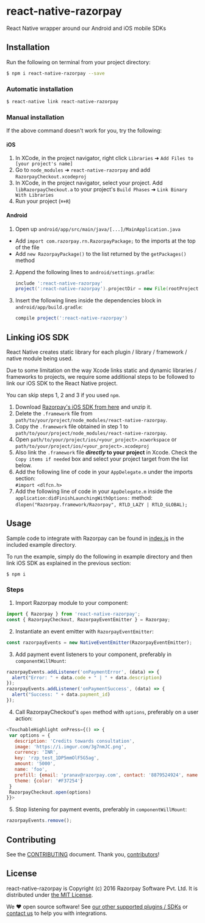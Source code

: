 # react-native-razorpay

React Native wrapper around our Android and iOS mobile SDKs

## Installation

Run the following on terminal from your project directory:

```bash
$ npm i react-native-razorpay --save
```

### Automatic installation

```bash
$ react-native link react-native-razorpay
```

### Manual installation

If the above command doesn't work for you, try the following:

#### iOS

1. In XCode, in the project navigator, right click `Libraries` ➜
`Add Files to [your project's name]`
2. Go to `node_modules` ➜ `react-native-razorpay` and add `RazorpayCheckout.xcodeproj`
3. In XCode, in the project navigator, select your project. Add
`libRazorpayCheckout.a` to your project's `Build Phases` ➜ `Link Binary With Libraries`
4. Run your project (`⌘+R`)

#### Android

1. Open up `android/app/src/main/java/[...]/MainApplication.java`
  - Add `import com.razorpay.rn.RazorpayPackage;` to the imports at the top of
  the file
  - Add `new RazorpayPackage()` to the list returned by the `getPackages()` method
2. Append the following lines to `android/settings.gradle`:
    ```gradle
    include ':react-native-razorpay'
    project(':react-native-razorpay').projectDir = new File(rootProject.projectDir,   '../node_modules/react-native-razorpay/android')
    ```
3. Insert the following lines inside the dependencies block in
`android/app/build.gradle`:
    ```gradle
    compile project(':react-native-razorpay')
    ```

## Linking iOS SDK

React Native creates static library for each plugin / library / framework / native module being used.

Due to some limitation on the way Xcode links static and dynamic
libraries / frameworks to projects, we require some additional
steps to be followed to link our iOS SDK to the React Native project.

You can skip steps 1, 2 and 3 if you used `npm`.

1. Download [Razorpay's iOS SDK from here][ios-docs] and unzip it.
2. Delete the `.framework` file from
`path/to/your/project/node_modules/react-native-razorpay`.
3. Copy the `.framework` file obtained in step 1 to
`path/to/your/project/node_modules/react-native-razorpay`.
4. Open `path/to/your/project/ios/<your_project>.xcworkspace` or
`path/to/your/project/ios/<your_project>.xcodeproj`
5. Also link the `.framework` file **_directly_ to your project** in Xcode. Check the
 `Copy items if needed` box and select your project target from the list below.
6. Add the following line of code in your `AppDelegate.m` under the imports section:  
`#import <dlfcn.h>`
7. Add the following line of code in your `AppDelegate.m` inside the
`application:didFinishLaunchingWithOptions:` method:  
`dlopen("Razorpay.framework/Razorpay", RTLD_LAZY | RTLD_GLOBAL);`

## Usage

Sample code to integrate with Razorpay can be found in
[index.js][index.js] in the included example directory.

To run the example, simply do the following in example directory and then
link iOS SDK as explained in the previous section:

`$ npm i`

### Steps

1. Import Razorpay module to your component:
```js
import { Razorpay } from 'react-native-razorpay';
const { RazorpayCheckout, RazorpayEventEmitter } = Razorpay;
```
2. Instantiate an event emitter with `RazorpayEventEmitter`:
```js
const razorpayEvents = new NativeEventEmitter(RazorpayEventEmitter);
```
3. Add payment event listeners to your component, preferably in `componentWillMount`:
```js
razorpayEvents.addListener('onPaymentError', (data) => {
  alert("Error: " + data.code + " | " + data.description)
});
razorpayEvents.addListener('onPaymentSuccess', (data) => {
  alert("Success: " + data.payment_id)
});
```
4. Call RazorpayCheckout's `open` method with `options`, preferably on a user action:
```js
<TouchableHighlight onPress={() => {
 var options = {
   description: 'Credits towards consultation',
   image: 'https://i.imgur.com/3g7nmJC.png',
   currency: 'INR',
   key: 'rzp_test_1DP5mmOlF5G5ag',
   amount: '5000',
   name: 'foo',
   prefill: {email: 'pranav@razorpay.com', contact: '8879524924', name: 'Pranav Gupta'},
   theme: {color: '#F37254'}
 }
 RazorpayCheckout.open(options)
}}>
```
5. Stop listening for payment events, preferably in `componentWillMount`:
```js
razorpayEvents.remove();
```


## Contributing

See the [CONTRIBUTING] document. Thank you, [contributors]!

## License

react-native-razorpay is Copyright (c) 2016 Razorpay Software Pvt. Ltd.
It is distributed under [the MIT License][LICENSE].

We ♥ open source software!
See [our other supported plugins / SDKs][integrations]
or [contact us][contact] to help you with integrations.

[contact]: mailto:integrations@razorpay.com?subject=Help%20with%20React%20Native "Send us a mail"
[CONTRIBUTING]: CONTRIBUTING.md "Our contributings guidelines"
[contributors]: https://github.com/razorpay/react-native-razorpay/graphs/contributors "List of contributors"
[index.js]: example/index.js "index.js"
[integrations]: https://razorpay.com/integrations "List of our integrations"
[ios-docs]: https://docs.razorpay.com/v1/page/ios-integration "Documentation for the iOS Integration"
[LICENSE]: /LICENSE "MIT License"
